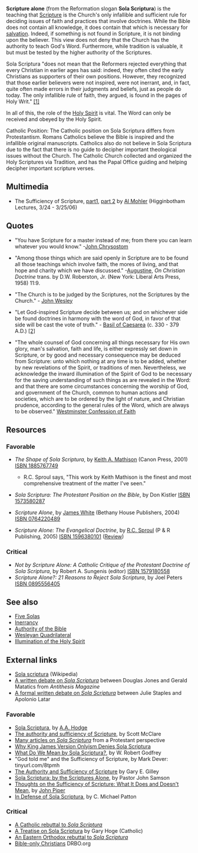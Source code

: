 **Scripture alone** (from the Reformation slogan
**Sola Scriptura**) is the teaching that [Scripture](Bible "Bible")
is the Church's only infallible and sufficient rule for deciding
issues of faith and practices that involve doctrines. While the
Bible does not contain all knowledge, it does contain that which is
necessary for [salvation](Salvation "Salvation"). Indeed, if
something is not found in Scripture, it is not binding upon the
believer. This view does not deny that the Church has the authority
to teach God's Word. Furthermore, while tradition is valuable, it
but must be tested by the higher authority of the Scriptures.

Sola Scriptura "does not mean that the Reformers rejected
everything that every Christian in earlier ages has said: indeed,
they often cited the early Christians as supporters of their own
positions. However, they recognized that those earlier believers
were not inspired, were not inerrant, and, in fact, quite often
made errors in their judgments and beliefs, just as people do
today. The only infallible rule of faith, they argued, is found in
the pages of Holy Writ."
[[1]](http://fccphx.homestead.com/SolaScriptura.html)

In all of this, the role of the
[Holy Spirit](Holy_Spirit "Holy Spirit") is vital. The Word can
only be received and obeyed by the Holy Spirit.

Catholic Position: The Catholic position on Sola Scriptura differs
from Protestantism. Romans Catholics believe the Bible is inspired
and the infallible original manuscripts. Catholics also do not
believe in Sola Scriptura due to the fact that there is no guide to
decipher important theological issues without the Church. The
Catholic Church collected and organized the Holy Scriptures via
Tradition, and has the Papal Office guiding and helping decipher
important scripture verses.

## Multimedia

-   The Sufficiency of Scripture,
    [part1](http://www.sbts.edu/MP3/Mohler/20060325mohler03.mp3),
    [part 2](http://www.sbts.edu/MP3/Mohler/20060324mohler02.mp3) by
    [Al Mohler](Al_Mohler "Al Mohler") (Higginbotham Lectures, 3/24 -
    3/25/06)

## Quotes

-   "You have Scripture for a master instead of me; from there you
    can learn whatever you would know."
    -[John Chrysostom](John_Chrysostom "John Chrysostom")

-   "Among those things which are said openly in Scripture are to
    be found all those teachings which involve faith, the mores of
    living, and that hope and charity which we have discussed."
    -[Augustine](Augustine "Augustine"), *On Christian Doctrine* trans.
    by D.W. Roberston, Jr. (New York: Liberal Arts Press, 1958) 11:9.

-   "The Church is to be judged by the Scriptures, not the
    Scriptures by the Church." -
    [John Wesley](John_Wesley "John Wesley")

-   "Let God-inspired Scripture decide between us; and on whichever
    side be found doctrines in harmony with the word of God, in favor
    of that side will be cast the vote of truth." -
    [Basil of Caesarea](index.php?title=Basil_of_Caesarea&action=edit&redlink=1 "Basil of Caesarea (page does not exist)")
    (c. 330 - 379 A.D.)
    [[2]](http://fccphx.homestead.com/SolaScriptura.html)

-   "The whole counsel of God concerning all things necessary for
    His own glory, man's salvation, faith and life, is either expressly
    set down in Scripture, or by good and necessary consequence may be
    deduced from Scripture: unto which nothing at any time is to be
    added, whether by new revelations of the Spirit, or traditions of
    men. Nevertheless, we acknowledge the inward illumination of the
    Spirit of God to be necessary for the saving understanding of such
    things as are revealed in the Word: and that there are some
    circumstances concerning the worship of God, and government of the
    Church, common to human actions and societies, which are to be
    ordered by the light of nature, and Christian prudence, according
    to the general rules of the Word, which are always to be observed." [Westminster Confession of Faith](Westminster_Confession_of_Faith "Westminster Confession of Faith")

## Resources

### Favorable

-   *The Shape of Sola Scriptura*, by
    [Keith A. Mathison](Keith_A._Mathison "Keith A. Mathison") (Canon
    Press, 2001)
    [ISBN 1885767749](http://www.theopedia.com/Special:BookSources/1885767749)
    -   R.C. Sproul says, "This work by Keith Mathison is the finest
        and most comprehensive treatment of the matter I've seen."

-   *Sola Scriptura: The Protestant Position on the Bible*, by Don
    Kistler
    [ISBN 1573580287](http://www.theopedia.com/Special:BookSources/1573580287)
-   *Scripture Alone*, by [James White](James_White "James White")
    (Bethany House Publishers, 2004)
    [ISBN 0764220489](http://www.theopedia.com/Special:BookSources/0764220489)
-   *Scripture Alone: The Evangelical Doctrine*, by
    [R.C. Sproul](R.C._Sproul "R.C. Sproul") (P & R Publishing, 2005)
    [ISBN 1596380101](http://www.theopedia.com/Special:BookSources/1596380101)
    ([Review](http://reformation21.org/Shelf_Life/Shelf_Life/113/?vobId=1194&pm=247))

### Critical

-   *Not by Scripture Alone: A Catholic Critique of the Protestant Doctrine of Sola Scriptura*,
    by Robert A. Sungenis (editor)
    [ISBN 1579180558](http://www.theopedia.com/Special:BookSources/1579180558)
-   *Scripture Alone?: 21 Reasons to Reject Sola Scriptura*, by
    Joel Peters
    [ISBN 0895556405](http://www.theopedia.com/Special:BookSources/0895556405)

## See also

-   [Five Solas](Five_Solas "Five Solas")
-   [Inerrancy](Inerrancy "Inerrancy")
-   [Authority of the Bible](Authority_of_the_Bible "Authority of the Bible")
-   [Wesleyan Quadrilateral](Wesleyan_Quadrilateral "Wesleyan Quadrilateral")
-   [Illumination of the Holy Spirit](Illumination_of_the_Holy_Spirit "Illumination of the Holy Spirit")

## External links

-   [Sola scriptura](http://en.wikipedia.org/wiki/Sola_scriptura)
    (Wikipedia)
-   [A written debate on *Sola Scriptura*](http://www.reformed.org/webfiles/antithesis/v1n5/ant_v1n5_issue.html)
    between Douglas Jones and Gerald Matatics from
    *Antithesis Magazine*
-   [A formal written debate on *Sola Scriptura*](http://www.bringyou.to/apologetics/a60.htm)
    between Julie Staples and Apolonio Latar

### Favorable

-   [Sola Scriptura](http://homepage.mac.com/shanerosenthal/reformationink/aahsolascrp.htm),
    by [A.A. Hodge](A.A._Hodge "A.A. Hodge")
-   [The authority and sufficiency of Scripture](http://mcclare.blogspot.com/2004/10/1-tim-316-17-authority-and-sufficiency.html),
    by Scott McClare
-   [Many articles on *Sola Scriptura*](http://www.monergism.com/thethreshold/articles/topic/scripture.html)
    from a Protestant perspective
-   [Why King James Version Onlyism Denies Sola Scriptura](http://everydaymusings.blogspot.com/2004/10/why-king-james-version-onlyism-denies.html)
-   [What Do We Mean by Sola Scriptura?](http://www.the-highway.com/Sola_Scriptura_Godfrey.html),
    by W. Robert Godfrey
-   "God told me" and the Sufficiency of Scripture, by Mark Dever:
    tinyurl.com/8tpmh
-   [The Authority and Sufficiency of Scripture](http://www.svchapel.org/Resources/Articles/read_articles.asp?id=114)
    by Gary E. Gilley
-   [Sola Scriptura: by the Scriptures Alone](http://fccphx.homestead.com/SolaScriptura.html),
    by Pastor John Samson
-   [Thoughts on the Sufficiency of Scripture: What It Does and Doesn't Mean](http://www.desiringgod.org/ResourceLibrary/TasteAndSee/ByDate/2005/1282_Thoughts_on_the_Sufficiency_of_Scripture_What_It_Does_and_Doesnt_Mean/),
    by [John Piper](John_Piper "John Piper")
-   [In Defense of Sola Scriptura](http://www.reclaimingthemind.org/content/Parchmentandpen/In-Defense-of-Sola-Scriptura.pdf),
    by C. Michael Patton

### Critical

-   [A Catholic rebuttal to *Sola Scriptura*](http://www.geocities.com/thecatholicconvert/solascriptura21.html)
-   [A Treatise on Sola Scriptura](http://www.catholicoutlook.com/sola1.php)
    by Gary Hoge (Catholic)
-   [An Eastern Orthodox rebuttal to *Sola Scriptura*](http://www.fatheralexander.org/booklets/english/sola_scriptura_john_whiteford.htm)
-   [Bible-only Christians](http://www.drbo.org/biblechristians.htm)
    DRBO.org